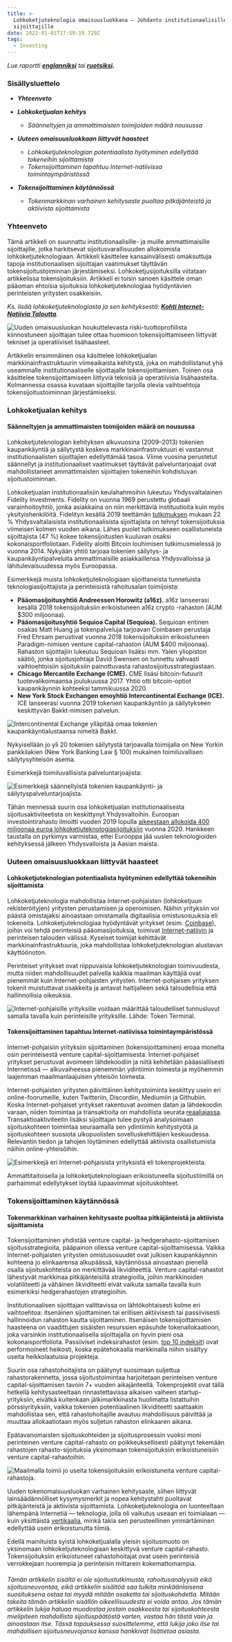 ```yaml
---
title: >-
  Lohkoketjuteknologia omaisuusluokkana — Johdanto institutionaalisille
  sijoittajille
date: 2022-01-01T17:59:19.729Z
tags:
  - Investing
---
```

*Lue raportti **[englanniksi](https://robincapital.co/blockchain-as-an-asset-class-an-introduction-for-institutional-investors/)** tai **[ruotsiksi](https://suspicious-kepler-340c57.netlify.com/posts/blockchainteknologi-som-tillgangsklass-en-introduktion-for-institutionella-investerare/).***

### Sisällysluettelo

* ***Yhteenveto***
* ***Lohkoketjualan kehitys***

  * *Säänneltyjen ja ammattimaisten toimijoiden määrä nousussa*
* ***Uuteen omaisuusluokkaan liittyvät haasteet***

  * *Lohkoketjuteknologian potentiaalista hyötyminen edellyttää tokeneihin sijoittamista*
  * *Tokensijoittaminen tapahtuu Internet-natiivissa toimintaympäristössä*
* ***Tokensijoittaminen käytännössä***

  * *Tokenmarkkinan varhainen kehitysaste puoltaa pitkäjänteistä ja aktiivista sijoittamista*

### Yhteenveto

Tämä artikkeli on suunnattu institutionaalisille- ja muille ammattimaisille sijoittajille, jotka harkitsevat sijoitusvarallisuuden allokoimista lohkoketjuteknologiaan. Artikkeli käsittelee kansainvälisesti omaksuttuja tapoja institutionaalisen sijoittajan vaatimukset täyttävän tokensijoitustoiminnan järjestämiseksi. Lohkoketjusijoituksilla viitataan artikkelissa tokensijoituksiin. Artikkeli ei toisin sanoen käsittele oman pääoman ehtoisia sijoituksia lohkoketjuteknologiaa hyödyntävien perinteisten yritysten osakkeisiin.

*Ks. lisää lohkoketjuteknologiasta ja sen kehityksestä: **[Kohti Internet-Natiivia Taloutta](https://suspicious-kepler-340c57.netlify.com/posts/kohti-internet-natiivia-taloutta/)**.*

![](/static/img/screenshot-2020-03-18-at-20.08.06.png "Uuden omaisuusluokan houkuttelevasta riski-tuottoprofiilista kiinnostuneen sijoittajan tulee ottaa huomioon tokensijoittamiseen liittyvät tekniset ja operatiiviset lisähaasteet.")

Artikkelin ensimmäinen osa käsittelee lohkoketjualan markkinainfrastruktuurin viimeaikaista kehitystä, joka on mahdollistanut yhä useammalle institutionaaliselle sijoittajalle tokensijoittamisen. Toinen osa käsittelee tokensijoittamiseen liittyviä teknisiä ja operatiivisia lisähaasteita. Kolmannessa osassa kuvataan sijoittajille tarjolla olevia vaihtoehtoja tokensijoitustoiminnan järjestämiseksi.

### Lohkoketjualan kehitys

#### Säänneltyjen ja ammattimaisten toimijoiden määrä on nousussa

Lohkoketjuteknologian kehityksen alkuvuosina (2009–2013) tokenien kaupankäyntiä ja säilytystä koskeva markkinainfrastruktuuri ei vastannut institutionaalisten sijoittajien edellyttämää tasoa. Viime vuosina perustetut säännellyt ja institutionaaliset vaatimukset täyttävät palveluntarjoajat ovat mahdollistaneet ammattimaisten sijoittajien tokeneihin kohdistuvan sijoitustoiminnan.

Lohkoketjualan institutionaalisiin keulahahmoihin lukeutuu Yhdysvaltalainen Fidelity Investments. Fidelity on vuonna 1969 perustettu globaali varainhoitoyhtiö, jonka asiakkaina on niin merkittäviä instituutioita kuin myös yksityishenkilöitä. Fidelityn kesällä 2019 teettämän [tutkimuksen](https://www.fidelity.com/bin-public/060_www_fidelity_com/documents/press-release/institutional-investments-in-digital-assets-050219.pdf) mukaan 22 % Yhdysvaltalaisista institutionaalisista sijoittajista on tehnyt tokensijoituksia viimeisen kolmen vuoden aikana. Lähes puolet tutkimukseen osallistuneista sijoittajista (47 %) kokee tokensijoitusten kuuluvan osaksi kokonaisportfoliotaan. Fidelity aloitti Bitcoin louhimisen tutkimusmielessä jo vuonna 2014. Nykyään yhtiö tarjoaa tokenien säilytys- ja kaupankäyntipalveluita ammattimaisille asiakkaillensa Yhdysvalloissa ja lähitulevaisuudessa myös Euroopassa.

Esimerkkejä muista lohkoketjuteknologiaan sijoittaneista tunnetuista teknologiasijoittajista ja perinteisistä rahoitusalan toimijoista:

* **Pääomasijoitusyhtiö Andreessen Horowitz (a16z).** a16z lanseerasi kesällä 2018 tokensijoituksiin erikoistuneen a16z crypto -rahaston (AUM $300 miljoonaa).
* **Pääomasijoitusyhtiö Sequioa Capital (Sequioa).** Sequioan entinen osakas Matt Huang ja tokenpalveluja tarjoavan Coinbasen perustaja Fred Ehrsam perustivat vuonna 2018 tokensijoituksiin erikoistuneen Paradigm-nimisen venture capital-rahaston (AUM $400 miljoonaa). Rahaston sijoittajiin lukeutuu Sequioan lisäksi mm. Yalen yliopiston säätiö, jonka sijoitusjohtaja David Swensen on tunnettu vahvasti vaihtoehtoisiin sijoituksiin painottuvasta rahastosijoitusstrategiastaan.
* **Chicago Mercantile Exchange (CME).** CME lisäsi bitcoin-futuurit tuotevalikoimaansa joulukuussa 2017. Yhtiö otti bitcoin-optiot kaupankäynnin kohteeksi tammikuussa 2020.
* **New York Stock Exchangen emoyhtiö Intercontinental Exchange (ICE).** ICE lanseerasi vuonna 2019 tokenien kaupankäyntiin ja säilytykseen keskittyvän Bakkt-nimisen palvelun.

![](/static/img/screenshot-2020-03-18-at-20.08.29.png "Intercontinental Exchange ylläpitää omaa tokenien kaupankäyntialustaansa nimeltä Bakkt.")

Nykyisellään jo yli 20 tokenien säilytystä tarjoavalla toimijalla on New Yorkin pankkilakien (New York Banking Law § 100) mukainen toimiluvallisen säilytysyhteisön asema.

Esimerkkejä toimiluvallisista palveluntarjoajista:

![](/static/img/screenshot-2020-03-18-at-20.08.41.png "Esimerkkejä säännellyistä tokenien kaupankäynti- ja säilytyspalveluntarjoajista.")

Tähän mennessä suurin osa lohkoketjualan institutionaalisesta sijoitusaktiviteetista on keskittynyt Yhdysvaltoihin. Euroopan investointirahasto ilmoitti vuoden 2019 lopulla [aikeestaan allokoida 400 miljoonaa euroa lohkoketjuteknologiasijoituksiin](https://ec.europa.eu/digital-single-market/en/news/eu-artificial-intelligence-and-blockchain-investment-fund-invest-100-million-euros-startups) vuonna 2020. Hankkeen taustalla on pyrkimys varmistaa, ettei Eurooppa jää uusien teknologioiden kehityksessä jälkeen Yhdysvalloista ja Aasian maista.

### Uuteen omaisuusluokkaan liittyvät haasteet

#### Lohkoketjuteknologian potentiaalista hyötyminen edellyttää tokeneihin sijoittamista

Lohkoketjuteknologia mahdollistaa Internet-pohjaisten (lohkoketjuun rekisteröityjen) yritysten perustamisen ja operoimisen. Näihin yrityksiin voi päästä omistajaksi ainoastaan omistamalla digitaalisia omistusosuuksia eli tokeneita. Lohkoketjuteknologiaa hyödyntävät yritykset (esim. [Coinbase](https://www.coinbase.com/)), joihin voi tehdä perinteisiä pääomasijoituksia, toimivat [Internet-natiivin](https://medium.com/@henrihyvarinen/kohti-internet-natiivia-taloutta-83edb4dde38b) ja perinteisen talouden välissä. Kyseiset toimijat kehittävät markkinainfrastruktuuria, joka mahdollistaa lohkoketjuteknologian alustavan käyttöönoton.

Perinteiset yritykset ovat riippuvaisia lohkoketjuteknologian toimivuudesta, mutta niiden mahdollisuudet palvella kaikkia maailman käyttäjiä ovat pienemmät kuin Internet-pohjaisten yritysten. Internet-pohjaisen yrityksen tokenit muistuttavat osakkeita ja antavat haltijalleen sekä taloudellisia että hallinnollisia oikeuksia.

![](/static/img/screenshot-2020-03-18-at-20.09.00.png "Internet-pohjaisille yrityksille voidaan määrittää taloudelliset tunnusluvut samalla tavalla kuin perinteisille yrityksille. Lähde: Token Terminal.")

#### Tokensijoittaminen tapahtuu Internet-natiivissa toimintaympäristössä

Internet-pohjaisiin yrityksiin sijoittaminen (tokensijoittaminen) eroaa monelta osin perinteisestä venture capital-sijoittamisesta. Internet-pohjaiset yritykset perustuvat avoimeen lähdekoodiin ja niitä kehitetään pääasiallisesti Internetissä — alkuvaiheessa pienemmän ydintiimin toimesta ja myöhemmin laajemman maailmanlaajuisen yhteisön toimesta.

Internet-pohjaisten yritysten päivittäinen kehitystoiminta keskittyy usein eri online-foorumeille, kuten Twitteriin, Discordiin, Mediumiin ja Githubiin. Koska Internet-pohjaiset yritykset rakentuvat avoimen datan ja lähdekoodin varaan, niiden toimintaa ja transaktioita on mahdollista seurata [reaaliajassa](https://etherscan.io/txsPending). Transaktioaktiviteetin lisäksi sijoittajan tulee pystyä analysoimaan sijoituskohteen toimintaa seuraamalla sen ydintiimin kehitystyötä ja sijoituskohteen suosiota ulkopuolisten sovelluskehittäjien keskuudessa. Relevantin tiedon ja tahojen löytäminen edellyttää aktiivista osallistumista näihin online-yhteisöihin.

![](/static/img/screenshot-2020-03-18-at-20.09.35.png "Esimerkkejä eri Internet-pohjaisista yrityksistä eli tokenprojekteista.")

Ammattitaitoisella ja lohkoketjuteknologiaan erikoistuneella sijoitustiimillä on parhaimmat edellytykset löytää lupaavimmat sijoituskohteet.

### Tokensijoittaminen käytännössä

#### Tokenmarkkinan varhainen kehitysaste puoltaa pitkäjänteistä ja aktiivista sijoittamista

Tokensijoittaminen yhdistää venture capital- ja hedgerahasto-sijoittamisen sijoitusstrategioita, pääpainon ollessa venture capital-sijoittamisessa. Vaikka Internet-pohjaisten yritysten omistusosuudet ovat julkisen kaupankäynnin kohteena jo elinkaarensa alkupäässä, käytännössä ainoastaan pienellä osalla sijoituskohteista on merkittävää likviditeettiä. Venture capital-rahastot lähestyvät markkinaa pitkäjänteisillä strategioilla, joihin markkinoiden volatiliteetti ja vähäinen likviditeetti eivät vaikuta samalla tavalla kuin esimerkiksi hedgerahastojen strategioihin.

Institutionaalisen sijoittajan valittavissa on lähtökohtaisesti kolme eri vaihtoehtoa: itsenäinen sijoittaminen tai erillisen aktiivisesti tai passiivisesti hallinnoidun rahaston kautta sijoittaminen. Itsenäisen tokensijoittamisen haasteena on vaadittujen sisäisten resurssien epäsuhde tokenallokaatioon, joka varsinkin institutionaalisella sijoittajalla on hyvin pieni osa kokonaisportfoliota. Passiiviset indeksirahastot (esim. [top 10 indeksit](https://www.bitwiseinvestments.com/indexes/Bitwise-10%20/)) ovat performoineet heikosti, koska epätehokaalla markkinalla niihin sisältyy useita heikkolaatuisia projekteja.

Suurin osa rahastohoitajista on päätynyt suosimaan suljettua rahastorakennetta, jossa sijoitustoimintaa harjoitetaan perinteisen venture capital-sijoittamisen tavoin 7+ vuoden aikajänteellä. Tokenprojektit ovat tällä hetkellä kehitysasteeltaan rinnastettavissa aikaisen vaiheen startup-yrityksiin, eivätkä kuitenkaan jälkimarkkinasta huolimatta listattuihin pörssiyrityksiin, vaikka tokenien potentiaalinen likviditeetti saattaakin mahdollistaa sen, että rahastohoitajille avautuu mahdollisuus päivittää ja muuttaa allokaatiotaan myös suljetun rahaston elinkaaren aikana.

Epätavanomaisten sijoituskohteiden ja sijoitusprosessin vuoksi moni perinteinen venture capital-rahasto on poikkeuksellisesti päätynyt tekemään rahastojen rahasto-sijoituksia yksinomaan tokensijoituksiin erikoistuneisiin venture capital-rahastoihin.

![](/static/img/screenshot-2020-03-18-at-20.09.51.png "Maailmalla toimii jo useita tokensijoituksiin erikoistuneita venture capital-rahastoja.")

Uuden tokenomaisuusluokan varhainen kehitysaste, siihen liittyvät lainsäädännölliset kysymysmerkit ja nopea kehitystahti puoltavat pitkäjänteistä ja aktiivista sijoittamista. Lohkoketjuteknologia on luonteeltaan lähempänä Internetiä — teknologia, jolla oli vaikutus useaan eri toimialaan — kuin yksittäistä [vertikaalia](https://pitchbook.com/blog/what-are-industry-verticals), minkä takia sen perusteellinen ymmärtäminen edellyttää usein erikoistunutta tiimiä.

Edellä mainituista syistä lohkoketjualalla yleisin sijoitusmuoto on yksinomaan lohkoketjuteknologiaan keskittyvä venture capital-rahasto. Tokensijoituksiin erikoistuneet rahastohoitajat ovat usein perinteisiä verrokkejaan nuorempia ja perinteisin mittarein kokemattomampia.

###### *Tämän artikkelin sisältö ei ole sijoitustutkimusta, rahoitusanalyysiä eikä sijoitusneuvontaa, eikä artikkelin sisältöä saa tulkita minkäänlaisena suosituksena ostaa tai myydä mitään osaketta tai sijoituskohdetta. Mitään takeita tämän artikkelin sisällön oikeellisuudesta ei voida antaa. Jos tämän artikkelin lukija haluaa muodostaa jostain osakkeesta tai sijoituskohteesta mielipiteen mahdollista sijoituspäätöstä varten, vastaa hän tästä vain ja ainoastaan itse. Tässä tapauksessa suosittelemme, että lukija joko itse tai mahdollisen sijoitusneuvojansa kanssa hankkivat lisätietoa asiasta.*